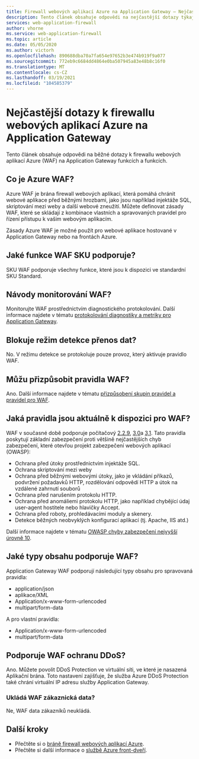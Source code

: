 ```yaml
---
title: Firewall webových aplikací Azure na Application Gateway – Nejčastější dotazy
description: Tento článek obsahuje odpovědi na nejčastější dotazy týkající se firewallu webových aplikací v Application Gateway
services: web-application-firewall
author: vhorne
ms.service: web-application-firewall
ms.topic: article
ms.date: 05/05/2020
ms.author: victorh
ms.openlocfilehash: 890688dba70a7fa654e97652b3e474b919f9a077
ms.sourcegitcommit: 772eb9c6684dd4864e0ba507945a83e48b8c16f0
ms.translationtype: MT
ms.contentlocale: cs-CZ
ms.lasthandoff: 03/19/2021
ms.locfileid: "104585379"
---
```

# <a name="frequently-asked-questions-for-azure-web-application-firewall-on-application-gateway"></a>Nejčastější dotazy k firewallu webových aplikací Azure na Application Gateway

Tento článek obsahuje odpovědi na běžné dotazy k firewallu webových aplikací Azure (WAF) na Application Gateway funkcích a funkcích. 

## <a name="what-is-azure-waf"></a>Co je Azure WAF?

Azure WAF je brána firewall webových aplikací, která pomáhá chránit webové aplikace před běžnými hrozbami, jako jsou například injektáže SQL, skriptování mezi weby a další webové zneužití. Můžete definovat zásady WAF, které se skládají z kombinace vlastních a spravovaných pravidel pro řízení přístupu k vašim webovým aplikacím.

Zásady Azure WAF je možné použít pro webové aplikace hostované v Application Gateway nebo na frontách Azure.

## <a name="what-features-does-the-waf-sku-support"></a>Jaké funkce WAF SKU podporuje?

SKU WAF podporuje všechny funkce, které jsou k dispozici ve standardní SKU Standard.

## <a name="how-do-i-monitor-waf"></a>Návody monitorování WAF?

Monitorujte WAF prostřednictvím diagnostického protokolování. Další informace najdete v tématu [protokolování diagnostiky a metriky pro Application Gateway](../../application-gateway/application-gateway-diagnostics.md).

## <a name="does-detection-mode-block-traffic"></a>Blokuje režim detekce přenos dat?

No. V režimu detekce se protokoluje pouze provoz, který aktivuje pravidlo WAF.

## <a name="can-i-customize-waf-rules"></a>Můžu přizpůsobit pravidla WAF?

Ano. Další informace najdete v tématu [přizpůsobení skupin pravidel a pravidel pro WAF](application-gateway-customize-waf-rules-portal.md).

## <a name="what-rules-are-currently-available-for-waf"></a>Jaká pravidla jsou aktuálně k dispozici pro WAF?

WAF v současné době podporuje počítačový [2.2.9](application-gateway-crs-rulegroups-rules.md#owasp229), [3,0](application-gateway-crs-rulegroups-rules.md#owasp30)a [3,1](application-gateway-crs-rulegroups-rules.md#owasp31). Tato pravidla poskytují základní zabezpečení proti většině nejčastějších chyb zabezpečení, které otevřou projekt zabezpečení webových aplikací (OWASP): 

* Ochrana před útoky prostřednictvím injektáže SQL.
* Ochrana skriptování mezi weby
* Ochrana před běžnými webovými útoky, jako je vkládání příkazů, podvržení požadavků HTTP, rozdělování odpovědí HTTP a útok na vzdálené zahrnutí souborů
* Ochrana před narušením protokolu HTTP.
* Ochrana před anomáliemi protokolu HTTP, jako například chybějící údaj user-agent hostitele nebo hlavičky Accept.
* Ochrana před roboty, prohledávacími moduly a skenery.
* Detekce běžných neobvyklých konfigurací aplikací (tj. Apache, IIS atd.)

Další informace najdete v tématu [OWASP chyby zabezpečení nejvyšší úrovně 10](https://owasp.org/www-project-top-ten/).

## <a name="what-content-types-does-waf-support"></a>Jaké typy obsahu podporuje WAF?

Application Gateway WAF podporují následující typy obsahu pro spravovaná pravidla:

* application/json
* aplikace/XML
* Application/x-www-form-urlencoded
* multipart/form-data

A pro vlastní pravidla:

* Application/x-www-form-urlencoded
* multipart/form-data

## <a name="does-waf-support-ddos-protection"></a>Podporuje WAF ochranu DDoS?

Ano. Můžete povolit DDoS Protection ve virtuální síti, ve které je nasazená Aplikační brána. Toto nastavení zajišťuje, že služba Azure DDoS Protection také chrání virtuální IP adresu služby Application Gateway.

### <a name="does-waf-store-customer-data"></a>Ukládá WAF zákaznická data?

Ne, WAF data zákazníků neukládá.

## <a name="next-steps"></a>Další kroky

- Přečtěte si o [bráně firewall webových aplikací Azure](../overview.md).
- Přečtěte si další informace o [službě Azure front-dveří](../../frontdoor/front-door-overview.md).
